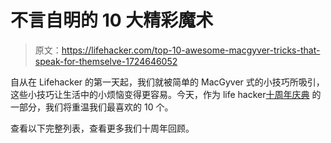 # 不言自明的 10 大精彩魔术

> 原文：<https://lifehacker.com/top-10-awesome-macgyver-tricks-that-speak-for-themselve-1724646052>

自从在 Lifehacker 的第一天起，我们就被简单的 MacGyver 式的小技巧所吸引，这些小技巧让生活中的小烦恼变得更容易。今天，作为 life hacker[十周年庆典](http://lifehacker10.lifehacker.com/welcome-to-lifehackers-10th-anniversary-celebration-1723672659) 的一部分，我们将重温我们最喜欢的 10 个。



查看以下完整列表，查看更多我们十周年回顾。